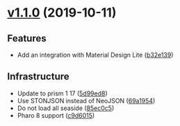<!--

git log --pretty="* %s ([%h](https://github.com/DuneSt/PrismCodeDisplayer/commit/%H))" v1.0.1...HEAD --grep="Merge pull"

'Content' copyWithRegex: 'Merge pull request #[0-9]+ from [^/]+/[0-9]*' matchesReplacedWith: '') copyReplaceAll: '-' with: ' '
-->


# [v1.1.0](https://github.com/DuneSt/PrismCodeDisplayer/compare/v1.0.1...v1.1.0) (2019-10-11)


## Features

* Add an integration with Material Design Lite ([b32e139](https://github.com/DuneSt/PrismCodeDisplayer/commit/b32e139f5477e8ce5e7d565294fc53333b9b48d6))

## Infrastructure

* Update to prism 1 17 ([5d99ed8](https://github.com/DuneSt/PrismCodeDisplayer/commit/5d99ed86554132760cb34c8d44a273d536bb5456))
* Use STONJSON instead of NeoJSON ([69a1954](https://github.com/DuneSt/PrismCodeDisplayer/commit/69a1954207c36fcc190428fa7db55bd5dd298c31))
* Do not load all seaside  ([85ec0c5](https://github.com/DuneSt/PrismCodeDisplayer/commit/85ec0c59a1470aac1dba8d735edbe12b0a56a2d2))
* Pharo 8 support ([c9d6015](https://github.com/DuneSt/PrismCodeDisplayer/commit/c9d601598d41f44a02ba381f3d2ab09986d1cebb))